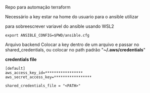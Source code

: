 Repo para automação terraform 

Necessário a key estar na home do usuario para o ansible utilizar

para sobreescrever variavel do ansible usando WSL2
```
export ANSIBLE_CONFIG=$PWD/ansible.cfg
```
Arquivo backend
Colocar a key dentro de um arquivo e passar no shared_credentials, ou colocar no path padrão "**~/.aws/credentials**" 

**credentials file**
```
[default]  
aws_access_key_id=*****************  
aws_secret_access_key=*****************  
```

```
shared_credentials_file = "<PATH>"